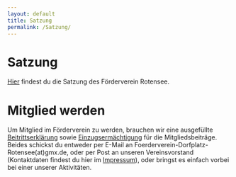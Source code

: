 ```yaml
---
layout: default
title: Satzung
permalink: /Satzung/
---
```


# Satzung
[Hier](/files/Vereinssatzung_FDR.pdf) findest du die Satzung des Förderverein Rotensee.

# Mitglied werden
Um Mitglied im Förderverein zu werden, brauchen wir eine ausgefüllte [Beitrittserklärung](/files/Beitrittserklaerung.pdf) sowie [Einzugsermächtigung](/files/Einzugsermaechtigung.pdf) für die Mitgliedsbeiträge.
Beides schickst du entweder per E-Mail an Foerderverein-Dorfplatz-Rotensee(at)gmx.de, oder per Post an unseren Vereinsvorstand (Kontaktdaten findest du hier im [Impressum](/Impressum)), oder bringst es einfach vorbei bei einer unserer Aktivitäten.
